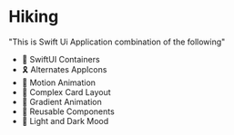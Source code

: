 # Hiking

"This is Swift Ui Application combination of the following"
 
- 🥳 SwiftUI Containers
- 🎗️ Alternates AppIcons
- 🎉 Motion Animation
- 🧩 Complex Card Layout
- 💫 Gradient Animation
- 🚮 Reusable Components
- 🔌 Light and Dark Mood
